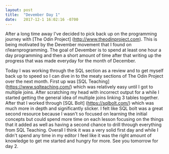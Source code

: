 ```yaml
---
layout: post
title:  "Devember Day 1"
date:   2017-12-1 16:02:16 -0700
---
```


After a long time away I've decided to pick back up on the programming journey with [The Odin Project] (http://www.theodinproject.com). This is being motivated by the Devember movement that I found on r/learnprogramming. The goal of Devember is to spend at least one hour a day programming and then a short amount of time after that writing up the progress that was made everyday for the month of December.

 Today I was working through the SQL section as a review and to get myself back up to speed so I can dive in to the meaty sections of The Odin Project over the next month. First up was [SQL Teaching] (https://www.sqlteaching.com/) which was relatively easy until I got to multiple joins. After scratching my head with incorrect output for a while I started getting the general idea of multiple joins linking 3 tables together. After that I worked through [SQL Bolt] (https://sqlbolt.com/) which was much more in depth and significantly slicker. I felt like SQL bolt was a great second resource because I wasn't so focused on learning the initial concepts but could spend more time on each lesson focusing on the things that it added as well as having a second chance to drill through everything from SQL Teaching. Overall I think it was a very solid first day and while I didn't spend any time in my editor I feel like it was the right amount of knowledge to get me started and hungry for more. See you tomorrow for day 2.